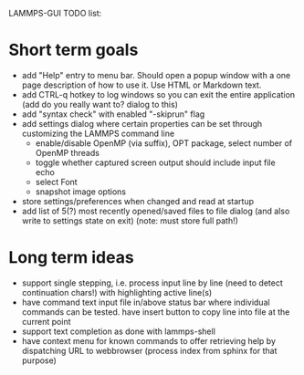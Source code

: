 LAMMPS-GUI TODO list:

# Short term goals

- add "Help" entry to menu bar. Should open a popup window with a one page description of how to use it. Use HTML or Markdown text.
- add CTRL-q hotkey to log windows so you can exit the entire application (add do you really want to? dialog to this)
- add "syntax check" with enabled "-skiprun" flag
- add settings dialog where certain properties can be set through customizing the LAMMPS command line
   + enable/disable OpenMP (via suffix), OPT package, select number of OpenMP threads
   + toggle whether captured screen output should include input file echo
   + select Font
   + snapshot image options
- store settings/preferences when changed and read at startup
- add list of 5(?) most recently opened/saved files to file dialog (and also write to settings state on exit) (note: must store full path!)

# Long term ideas
- support single stepping, i.e. process input line by line (need to detect continuation chars!) with highlighting active line(s)
- have command text input file in/above status bar where individual commands can be tested. have insert button to copy line into file at the current point
- support text completion as done with lammps-shell
- have context menu for known commands to offer retrieving help by dispatching URL to webbrowser (process index from sphinx for that purpose)
